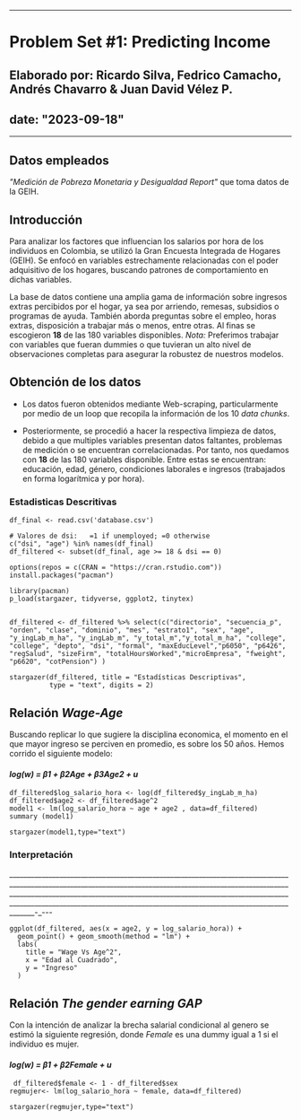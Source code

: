 
---
 # Problem Set #1: Predicting Income

## Elaborado por: Ricardo Silva, Fedrico Camacho, Andrés Chavarro & Juan David Vélez P.

## date: "2023-09-18"
---

## Datos empleados

*"Medición de Pobreza Monetaria y Desigualdad Report"* que toma datos de la GEIH.

## Introducción

Para analizar los factores que influencian los salarios por hora de los individuos en Colombia, se utilizó la Gran Encuesta Integrada de Hogares (GEIH). Se enfocó en variables estrechamente relacionadas con el poder adquisitivo de los hogares, buscando patrones de comportamiento en dichas variables.

La base de datos contiene una amplia gama de información sobre ingresos extras percibidos por el hogar, ya sea por arriendo, remesas, subsidios o programas de ayuda. También aborda preguntas sobre el empleo, horas extras, disposición a trabajar más o menos, entre otras. Al finas se escogieron **18** de las 180 variables disponibles. *Nota:* Preferimos trabajar con variables que fueran dummies o que tuvieran un alto nivel de observaciones completas para asegurar la robustez de nuestros modelos.

## Obtención de los datos

-   Los datos fueron obtenidos mediante Web-scraping, particularmente por medio de un loop que recopila la información de los 10 *data chunks*.

-   Posteriormente, se procedió a hacer la respectiva limpieza de datos, debido a que multiples variables presentan datos faltantes, problemas de medición o se encuentran correlacionadas. Por tanto, nos quedamos con **18** de las 180 variables disponible. Entre estas se encuentran: educación, edad, género, condiciones laborales e ingresos (trabajados en forma logarítmica y por hora).

### Estadisticas Descritivas

```{r, echo=FALSE, results = 'hide'}
df_final <- read.csv('database.csv')

# Valores de dsi:	=1 if unemployed; =0 otherwise
c("dsi", "age") %in% names(df_final)
df_filtered <- subset(df_final, age >= 18 & dsi == 0)

options(repos = c(CRAN = "https://cran.rstudio.com"))
install.packages("pacman")

library(pacman)
p_load(stargazer, tidyverse, ggplot2, tinytex)


df_filtered <- df_filtered %>% select(c("directorio", "secuencia_p", "orden", "clase", "dominio", "mes", "estrato1", "sex", "age", "y_ingLab_m_ha", "y_ingLab_m", "y_total_m","y_total_m_ha", "college", "college", "depto", "dsi", "formal", "maxEducLevel","p6050", "p6426", "regSalud", "sizeFirm", "totalHoursWorked","microEmpresa", "fweight", "p6620", "cotPension") )  
```

```{r, echo=FALSE}
stargazer(df_filtered, title = "Estadísticas Descriptivas",
          type = "text", digits = 2)

```

## Relación *Wage-Age*

Buscando replicar lo que sugiere la disciplina economica, el momento en el que mayor ingreso se perciven en promedio, es sobre los 50 años. Hemos corrido el siguiente modelo:

#### *log(w) = β1 + β2Age + β3Age2 + u*

```{r, echo=FALSE, results = 'hide'}
df_filtered$log_salario_hora <- log(df_filtered$y_ingLab_m_ha)
df_filtered$age2 <- df_filtered$age^2
model1 <- lm(log_salario_hora ~ age + age2 , data=df_filtered)
summary (model1)
```

```{r, echo=FALSE}
stargazer(model1,type="text")
```

### Interpretación

\_\_\_\_\_\_\_\_\_\_\_\_\_\_\_\_\_\_\_\_\_\_\_\_\_\_\_\_\_\_\_\_\_\_\_\_\_\_\_\_\_\_\_\_\_\_\_\_\_\_\_\_\_\_\_\_\_\_\_\_\_\_\_\_\_\_\_\_\_\_\_\_\_\_\_\_\_\_\_\_\_\_\_\_\_\_\_\_\_\_\_\_\_\_\_\_\_\_\_\_\_\_\_\_\_\_\_\_\_\_\_\_\_\_\_\_\_\_\_\_\_\_\_\_\_\_\_\_\_\_\_\_\_\_\_\_\_\_\_\_\_\_\_\_\_\_\_\_\_\_\_\_\_\_\_\_\_\_\_\_\_\_\_\_\_\_\_\_\_\_\_\_\_\_\_\_\_\_\_\_\_\_\_\_\_\_\_\_\_\_\_\_\_\_\_\_\_\_\_\_\_\_\_\_\_\_\_\_\_\_\_\_\_\_\_\_\_\_\_\_\_\_\_\_\_\_\_\_\_\_\_\_\_\_\_\_\_\_\_\_\_\_\_\_\_\_\_\_\_\_\_\_\_\_\_\_\_\_\_\_\_\_\_\_\_\_\_\_\_\_\_\_\_\_\_\_\_\_\_\_\_\_\_\_\_\_\_\_\_\_\_\_\_\_\_\_\_\_\_\_\_\_\_\_\_\_\_\_\_\_\_\_\_\_\_\_\_\_\_-\_---

```{r, echo=FALSE}
ggplot(df_filtered, aes(x = age2, y = log_salario_hora)) +
  geom_point() + geom_smooth(method = "lm") +
  labs(
    title = "Wage Vs Age^2",
    x = "Edad al Cuadrado",
    y = "Ingreso"
  )
```

## Relación *The gender earning GAP*

Con la intención de analizar la brecha salarial condicional al genero se estimó la siguiente regresión, donde *Female* es una dummy igual a 1 si el individuo es mujer.

#### *log(w) = β1 + β2Female + u*

```{r, echo=FALSE, results = 'hide'}
 df_filtered$female <- 1 - df_filtered$sex
regmujer<- lm(log_salario_hora ~ female, data=df_filtered)
```

```{r, echo=FALSE}
stargazer(regmujer,type="text")
```
